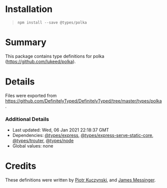 # Installation
> `npm install --save @types/polka`

# Summary
This package contains type definitions for polka (https://github.com/lukeed/polka).

# Details
Files were exported from https://github.com/DefinitelyTyped/DefinitelyTyped/tree/master/types/polka.

### Additional Details
 * Last updated: Wed, 06 Jan 2021 22:18:37 GMT
 * Dependencies: [@types/express](https://npmjs.com/package/@types/express), [@types/express-serve-static-core](https://npmjs.com/package/@types/express-serve-static-core), [@types/trouter](https://npmjs.com/package/@types/trouter), [@types/node](https://npmjs.com/package/@types/node)
 * Global values: none

# Credits
These definitions were written by [Piotr Kuczynski](https://github.com/pkuczynski), and [James Messinger](https://github.com/JamesMessinger).

